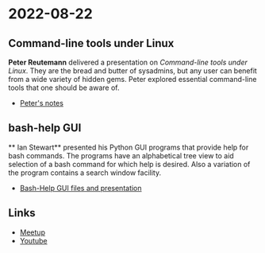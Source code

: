 # 2022-08-22

## Command-line tools under Linux

**Peter Reutemann** delivered a presentation on *Command-line tools under Linux*. 
They are the bread and butter of sysadmins, but any user can benefit from a wide 
variety of hidden gems. Peter explored essential command-line tools that one 
should be aware of.

* [Peter's notes](peter/README.md)


## bash-help GUI

** Ian Stewart** presented his Python GUI programs that provide help for bash commands. 
The programs have an alphabetical tree view to aid selection of a bash command for 
which help is desired. Also a variation of the program contains a search window facility.

* [Bash-Help GUI files and presentation](ian/)


## Links

* [Meetup](https://www.meetup.com/waikatolinuxusersgroup/events/283776695/)
* [Youtube](https://www.youtube.com/watch?v=rd4sCvxhop8)


